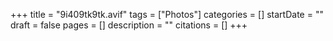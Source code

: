 +++
title = "9i409tk9tk.avif"
tags = ["Photos"]
categories = []
startDate = ""
draft = false
pages = []
description = ""
citations = []
+++
